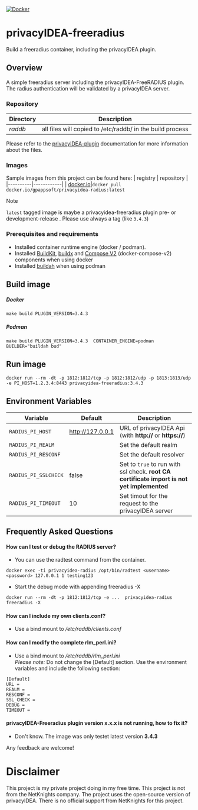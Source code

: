 [![Docker](https://github.com/gpappsoft/privacyidea-freeradius/actions/workflows/docker-publish.yml/badge.svg)](https://github.com/gpappsoft/privacyidea-freeradius/actions/workflows/docker-publish.yml)

# privacyIDEA-freeradius

Build a freeradius container, including the privacyIDEA plugin.

## Overview 

A simple freeradius server including the privacyIDEA-FreeRADIUS plugin. The radius authentication will be validated by a privacyIDEA server.

### Repository 

| Directory | Description |
|-----------|-------------|
| *raddb* | all files will copied to /etc/raddb/ in the build process|

Please refer to the  [privacyIDEA-plugin](https://privacyidea.readthedocs.io/en/latest/application_plugins/rlm_perl.html#configuration) documentation for more information about the files.

### Images
Sample images from this project can be found here: 
| registry | repository |
|----------|------------|
| [docker.io](https://hub.docker.com/r/gpappsoft/privacyidea-radius)|```docker pull docker.io/gpappsoft/privacyidea-radius:latest```

> [!Note] 
> ```latest``` tagged image is maybe a privacyidea-freeradius plugin pre- or development-release . Please use always a tag (like ```3.4.3```) 

### Prerequisites and requirements

- Installed container runtime engine (docker / podman).
- Installed [BuildKit](https://docs.docker.com/build/buildkit/), [buildx](https://github.com/docker/buildx) and [Compose V2](https://docs.docker.com/compose/install/linux/) (docker-compose-v2) components when using docker
- Installed [buildah](https://buildah.io/) when using podman
## Build image

##### Docker
```
make build PLUGIN_VERSION=3.4.3
```
##### Podman
```
make build PLUGIN_VERSION=3.4.3  CONTAINER_ENGINE=podman BUILDER="buildah bud"
```

## Run image

```
docker run --rm -dt -p 1812:1812/tcp -p 1812:1812/udp -p 1813:1813/udp -e PI_HOST=1.2.3.4:8443 privacyidea-freeradius:3.4.3
```
## Environment Variables

| Variable | Default | Description
|-----|---------|-------------
```RADIUS_PI_HOST``` |http://127.0.0.1| URL of privacyIDEA Api (with **http://** or **https://**)
```RADIUS_PI_REALM```|| Set the default realm
```RADIUS_PI_RESCONF``` || Set the default resolver
```RADIUS_PI_SSLCHECK```| false | Set to ```true``` to run with ssl check. **root CA certificate import is not yet implemented**
```RADIUS_PI_TIMEOUT```|10| Set timout for the request to the privacyIDEA server


## Frequently Asked Questions

#### How can I test or debug the RADIUS server?
- You can use the radtest command from the container.
```
docker exec -ti privacyidea-radius /opt/bin/radtest <username> <password> 127.0.0.1 1 testing123
```
- Start the debug mode with appending freeradius -X 
```
docker run --rm -dt -p 1812:1812/tcp -e ...  privacyidea-radius freeradius -X
```

#### How can I include my own clients.conf?
- Use a bind mount to */etc/raddb/clients.conf*

#### How can I modify the complete rlm_perl.ini?
- Use a bind mount to */etc/raddb/rlm_perl.ini*\
*Please note:* Do not change the [Default] section. Use the environment variables and include the following section:

```
[Default]
URL =
REALM =
RESCONF =
SSL_CHECK =
DEBUG =
TIMEOUT =
```
#### privacyIDEA-Freeradius plugin version x.x.x is not running, how to fix it?

- Don't know. The image was only testet latest version **3.4.3**

Any feedback are welcome! 

# Disclaimer

This project is my private project doing in my free time. This project is not from the NetKnights company. The project uses the open-source version of privacyIDEA. There is no official support from NetKnights for this project.
   
   
